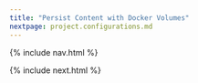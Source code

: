 ```yaml
---
title: "Persist Content with Docker Volumes"
nextpage: project.configurations.md
---
```


{% include nav.html %}


{% include next.html %}